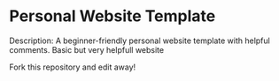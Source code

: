# Personal Website Template

Description: A beginner-friendly personal website template with helpful comments.
Basic but very helpfull website

Fork this repository and edit away!
